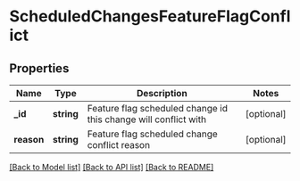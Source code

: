# ScheduledChangesFeatureFlagConflict

## Properties
Name | Type | Description | Notes
------------ | ------------- | ------------- | -------------
**_id** | **string** | Feature flag scheduled change id this change will conflict with | [optional] 
**reason** | **string** | Feature flag scheduled change conflict reason | [optional] 

[[Back to Model list]](../README.md#documentation-for-models) [[Back to API list]](../README.md#documentation-for-api-endpoints) [[Back to README]](../README.md)


